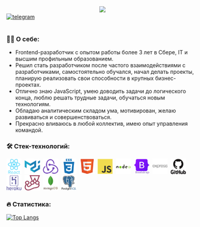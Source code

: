 <div id="header" align="center">
  <img src="https://media.giphy.com/media/GZu3NtMoA6Lp2alLKk/giphy.gif" width="100"/>
</div>

<div id="badges">
  <a href="https://t.me/qrioto">
    <img src="https://img.shields.io/badge/telegram-%40qrioto-blue" alt="telegram"/>
  </a>
  </div>

<img src="https://komarev.com/ghpvc/?username=borisgadaborshev&style=flat-square&color=blue" alt=""/>

### :man_technologist: О себе:

<div style={backgroundColor: "white"}>
<ul>
    <li>Frontend-разработчик с опытом работы более 3 лет в Сбере, IT и высшим профильным образованием.</li>
    <li>Решил стать разработчиком после частого взаимодействиями с разработчиками, самостоятельно  обучался, 
    начал делать проекты, планирую реализовать свои способности в крупных бизнес-проектах.</li>
    <li>Отлично знаю JavaScript, умею доводить задачи до логического конца, 
    люблю решать трудные задачи, обучаться новым технологиям.</li>
    <li>Обладаю аналитическим складом ума, мотивирован, желаю развиваться и совершенствоваться.</li>
    <li>Прекрасно вливаюсь в любой коллектив, имею опыт управления командой.</li>
    </ul>
    </div>
    
   ### :hammer_and_wrench: Стек-технологий:

  <img src="https://github.com/devicons/devicon/blob/master/icons/react/react-original-wordmark.svg" title="React" alt="React" width="40" height="40"/>&nbsp;
  <img src="https://github.com/devicons/devicon/blob/master/icons/materialui/materialui-original.svg" title="Material UI" alt="Material UI" width="40" height="40"/>&nbsp;
  <img src="https://github.com/devicons/devicon/blob/master/icons/redux/redux-original.svg" title="Redux" alt="Redux " width="40" height="40"/>&nbsp;
  <img src="https://github.com/devicons/devicon/blob/master/icons/css3/css3-plain-wordmark.svg"  title="CSS3" alt="CSS" width="40" height="40"/>&nbsp;
  <img src="https://github.com/devicons/devicon/blob/master/icons/html5/html5-original.svg" title="HTML5" alt="HTML" width="40" height="40"/>&nbsp;
  <img src="https://github.com/devicons/devicon/blob/master/icons/javascript/javascript-original.svg" title="JavaScript" alt="JavaScript" width="40" height="40"/>&nbsp;
  <img src="https://github.com/devicons/devicon/blob/master/icons/nodejs/nodejs-original-wordmark.svg" title="NodeJS" alt="NodeJS" width="40" height="40"/>&nbsp;
  <img src="https://raw.githubusercontent.com/devicons/devicon/1119b9f84c0290e0f0b38982099a2bd027a48bf1/icons/bootstrap/bootstrap-original-wordmark.svg" title="BootStrap" wigth="40" height="40"/>&nbsp;
  <img src="https://raw.githubusercontent.com/devicons/devicon/1119b9f84c0290e0f0b38982099a2bd027a48bf1/icons/express/express-original-wordmark.svg" title="Express" wigth="40" height="40"/>&nbsp;
  <img src="https://raw.githubusercontent.com/devicons/devicon/1119b9f84c0290e0f0b38982099a2bd027a48bf1/icons/github/github-original-wordmark.svg" title="Github" wigth="40" height="40"/>&nbsp;
  <img src="https://raw.githubusercontent.com/devicons/devicon/1119b9f84c0290e0f0b38982099a2bd027a48bf1/icons/heroku/heroku-original-wordmark.svg" title="heroku" wigth="40" height="40"/>&nbsp;
   <img src="https://raw.githubusercontent.com/devicons/devicon/1119b9f84c0290e0f0b38982099a2bd027a48bf1/icons/jest/jest-plain.svg" title="jest" wigth="40" height="40"/>&nbsp;
     <img src="https://raw.githubusercontent.com/devicons/devicon/1119b9f84c0290e0f0b38982099a2bd027a48bf1/icons/mongodb/mongodb-original-wordmark.svg" title="MongoDB" wigth="40" height="40"/>&nbsp;
   <img src="https://raw.githubusercontent.com/devicons/devicon/1119b9f84c0290e0f0b38982099a2bd027a48bf1/icons/postgresql/postgresql-original-wordmark.svg" title="MongoDB" wigth="40" height="40"/>&nbsp;
 </div>
 
 ### :fire: Статистика:
 
 [![Top Langs](https://github-readme-stats.vercel.app/api/top-langs/?username=borisgadaborshev&layout=compact&theme=vision-friendly-dark)](https://github.com/anuraghazra/github-readme-stats)
